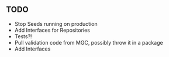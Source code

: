 ## TODO

- Stop Seeds running on production
- Add Interfaces for Repositories
- Tests?!
- Pull validation code from MGC, possibly throw it in a package
- Add Interfaces